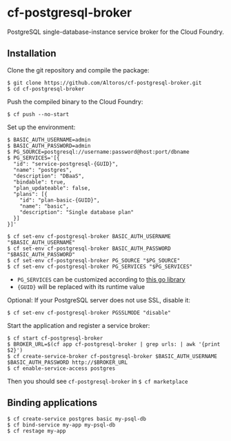 # cf-postgresql-broker

PostgreSQL single-database-instance service broker for the Cloud Foundry.

## Installation

Clone the git repository and compile the package:
```
$ git clone https://github.com/Altoros/cf-postgresql-broker.git
$ cd cf-postgresql-broker
```


Push the compiled binary to the Cloud Foundry:
```
$ cf push --no-start
```

Set up the environment:
```
$ BASIC_AUTH_USERNAME=admin
$ BASIC_AUTH_PASSWORD=admin
$ PG_SOURCE=postgresql://username:password@host:port/dbname
$ PG_SERVICES='[{
  "id": "service-postgresql-{GUID}",
  "name": "postgres",
  "description": "DBaaS",
  "bindable": true,
  "plan_updateable": false,
  "plans": [{
    "id": "plan-basic-{GUID}",
    "name": "basic",
    "description": "Single database plan"
  }]
}]'

$ cf set-env cf-postgresql-broker BASIC_AUTH_USERNAME "$BASIC_AUTH_USERNAME"
$ cf set-env cf-postgresql-broker BASIC_AUTH_PASSWORD "$BASIC_AUTH_PASSWORD"
$ cf set-env cf-postgresql-broker PG_SOURCE "$PG_SOURCE"
$ cf set-env cf-postgresql-broker PG_SERVICES "$PG_SERVICES"
```

* `PG_SERVICES` can be customized according to [this go library](https://github.com/pivotal-cf/brokerapi/blob/master/catalog.go#L3)
* `{GUID}` will be replaced with its runtime value

Optional:  If your PostgreSQL server does not use SSL, disable it:
```
$ cf set-env cf-postgresql-broker PGSSLMODE "disable"
```

Start the application and register a service broker:
```$AUTH_PASSWORD
$ cf start cf-postgresql-broker
$ BROKER_URL=$(cf app cf-postgresql-broker | grep urls: | awk '{print $2}')
$ cf create-service-broker cf-postgresql-broker $BASIC_AUTH_USERNAME $BASIC_AUTH_PASSWORD http://$BROKER_URL
$ cf enable-service-access postgres
```

Then you should see `cf-postgresql-broker` in `$ cf marketplace`

## Binding applications

```
$ cf create-service postgres basic my-psql-db
$ cf bind-service my-app my-psql-db
$ cf restage my-app
```
